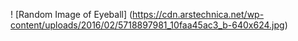! [Random Image of Eyeball] (https://cdn.arstechnica.net/wp-content/uploads/2016/02/5718897981_10faa45ac3_b-640x624.jpg)
